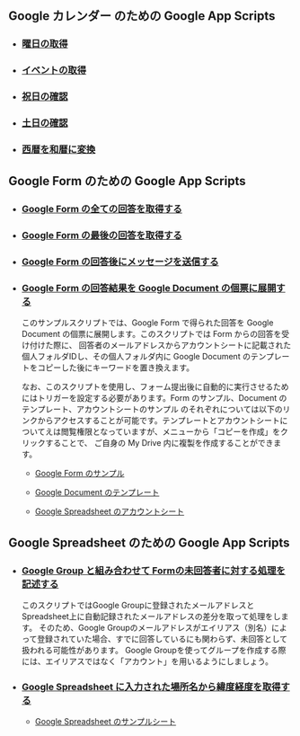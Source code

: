 ## Google カレンダー のための Google App Scripts
+ ### [曜日の取得](general/getDayName.js)
+ ### [イベントの取得](general/hasEvents.js)
+ ### [祝日の確認](general/isHoliday.js)
+ ### [土日の確認](general/isWeekend.js)
+ ### [西暦を和暦に変換](general/seirekiToWareki.js)

## Google Form のための Google App Scripts
+ ### [Google Form の全ての回答を取得する](form/getAllResponses.js)
+ ### [Google Form の最後の回答を取得する](form/getLatestResponse.js)
+ ### [Google Form の回答後にメッセージを送信する](form/notifyByEmail.js)
+ ### [Google Form の回答結果を Google Document の個票に展開する](form/createDocumentByForm.js)

  このサンプルスクリプトでは、Google Form で得られた回答を Google Document の個票に展開します。このスクリプトでは Form からの回答を受け付けた際に、
  回答者のメールアドレスからアカウントシートに記載された個人フォルダIDし、その個人フォルダ内に Google Document のテンプレートをコピーした後にキーワードを置き換えます。

  なお、このスクリプトを使用し、フォーム提出後に自動的に実行させるためにはトリガーを設定する必要があります。Form のサンプル、Document のテンプレート、アカウントシートのサンプル
  のそれぞれについては以下のリンクからアクセスすることが可能です。テンプレートとアカウントシートについてえは閲覧権限となっていますが、メニューから「コピーを作成」をクリックすることで、
  ご自身の My Drive 内に複製を作成することができます。

    - [Google Form のサンプル](https://docs.google.com/forms/d/e/1FAIpQLSc5ka-HtvQGNhDdt19QTUl_15_Wp-RK_HTsmDoHaG2Rn7B6lQ/viewform)

    - [Google Document のテンプレート](https://docs.google.com/document/d/1nJEjK2hJQOJtJt1K5omOu9nGC3YEPjIJW2gLfSEFfek/edit?usp=drive_link)
  
    - [Google Spreadsheet のアカウントシート](https://docs.google.com/spreadsheets/d/12Zu78RCyQjeonIjL8s-1mh9qkQ16S2TbAn90KnTWPaU/edit?usp=drive_link)

## Google Spreadsheet のための Google App Scripts
+ ### [Google Group と組み合わせて Formの未回答者に対する処理を記述する](spreadsheet/notifyToNonRespondents.js)
  
  このスクリプトではGoogle Groupに登録されたメールアドレスとSpreadsheet上に自動記録されたメールアドレスの差分を取って処理をします。
  そのため、Google Groupのメールアドレスがエイリアス（別名）によって登録されていた場合、すでに回答しているにも関わらず、未回答として扱われる可能性があります。
  Google Groupを使ってグループを作成する際には、エイリアスではなく「アカウント」を用いるようにしましょう。

+ ### [Google Spreadsheet に入力された場所名から緯度経度を取得する](spreadsheet/geocoding.js)

    - [Google Spreadsheet のサンプルシート](https://docs.google.com/spreadsheets/d/1tsrsAgiaHtalxcuTxeoY0E3JkmFhePIcn8bSDJUfoBY/edit?usp=sharing)
    

